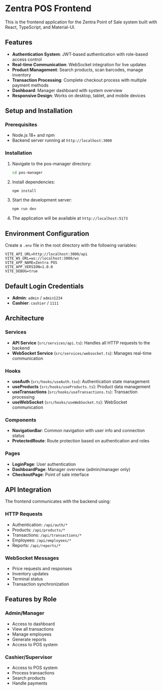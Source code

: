 # Zentra POS Frontend

This is the frontend application for the Zentra Point of Sale system built with React, TypeScript, and Material-UI.

## Features

- **Authentication System**: JWT-based authentication with role-based access control
- **Real-time Communication**: WebSocket integration for live updates
- **Product Management**: Search products, scan barcodes, manage inventory
- **Transaction Processing**: Complete checkout process with multiple payment methods
- **Dashboard**: Manager dashboard with system overview
- **Responsive Design**: Works on desktop, tablet, and mobile devices

## Setup and Installation

### Prerequisites

- Node.js 18+ and npm
- Backend server running at `http://localhost:3000`

### Installation

1. Navigate to the pos-manager directory:

   ```bash
   cd pos-manager
   ```

2. Install dependencies:

   ```bash
   npm install
   ```

3. Start the development server:

   ```bash
   npm run dev
   ```

4. The application will be available at `http://localhost:5173`

## Environment Configuration

Create a `.env` file in the root directory with the following variables:

```env
VITE_API_URL=http://localhost:3000/api
VITE_WS_URL=ws://localhost:3000/ws
VITE_APP_NAME=Zentra POS
VITE_APP_VERSION=1.0.0
VITE_DEBUG=true
```

## Default Login Credentials

- **Admin**: `admin` / `admin1234`
- **Cashier**: `cashier` / `1111`

## Architecture

### Services

- **API Service** (`src/services/api.ts`): Handles all HTTP requests to the backend
- **WebSocket Service** (`src/services/websocket.ts`): Manages real-time communication

### Hooks

- **useAuth** (`src/hooks/useAuth.tsx`): Authentication state management
- **useProducts** (`src/hooks/useProducts.ts`): Product data management
- **useTransactions** (`src/hooks/useTransactions.ts`): Transaction processing
- **useWebSocket** (`src/hooks/useWebSocket.ts`): WebSocket communication

### Components

- **NavigationBar**: Common navigation with user info and connection status
- **ProtectedRoute**: Route protection based on authentication and roles

### Pages

- **LoginPage**: User authentication
- **DashboardPage**: Manager overview (admin/manager only)
- **CheckoutPage**: Point of sale interface

## API Integration

The frontend communicates with the backend using:

### HTTP Requests

- Authentication: `/api/auth/*`
- Products: `/api/products/*`
- Transactions: `/api/transactions/*`
- Employees: `/api/employees/*`
- Reports: `/api/reports/*`

### WebSocket Messages

- Price requests and responses
- Inventory updates
- Terminal status
- Transaction synchronization

## Features by Role

### Admin/Manager

- Access to dashboard
- View all transactions
- Manage employees
- Generate reports
- Access to POS system

### Cashier/Supervisor

- Access to POS system
- Process transactions
- Search products
- Handle payments
